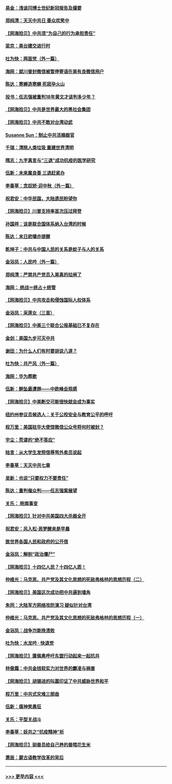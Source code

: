 #### [易金：浅谈闫博士世纪新冠报告及撮要](../pages/nsc993/n12426822.md?t=09250851) 
#### [郑纯清：天灭中共日 善众欢笑中](../pages/nsc993/n12426784.md?t=09250851) 
#### [【网海拾贝】中共须“为自己的行为承担责任”](../pages/nsc993/n12426067.md?t=09250851) 
#### [梁京：美台建交进行时](../pages/nsc993/n12424066.md?t=09250851) 
#### [吐为快：两面党（外一篇）](../pages/nsc993/n12424043.md?t=09250851) 
#### [海网：就川普封微信被暂停寄语在美有良微信用户](../pages/nsc993/n12424021.md?t=09250851) 
#### [陈达：寒蝉造寒蝉 死寂孕火山](../pages/nsc993/n12423958.md?t=09250851) 
#### [投书：任志强被重判18年黄文才该判多少年？](../pages/nsc993/n12423672.md?t=09250851) 
#### [【网海拾贝】中共是世界最大的黑社会集团](../pages/nsc993/n12423543.md?t=09250851) 
#### [【网海拾贝】中共不敢对台湾动武](../pages/nsc993/n12421418.md?t=09250851) 
#### [Susanne Sun：制止中共活摘器官](../pages/nsc993/n12419654.md?t=09250851) 
#### [千瑞：清除人类垃圾 重建世界清明](../pages/nsc993/n12419414.md?t=09250851) 
#### [隋志：九字真言与“三退”成功抗疫的医学研究](../pages/nsc993/n12419248.md?t=09250851) 
#### [伍新：未来属良善 三退赶紧办](../pages/nsc993/n12418496.md?t=09250851) 
#### [李春草：念奴娇·迎中秋（外一篇）](../pages/nsc993/n12418465.md?t=09250851) 
#### [祝君安：中华民国，大陆遗民盼望你](../pages/nsc993/n12418089.md?t=09250851) 
#### [【网海拾贝】川普支持率首次压过拜登](../pages/nsc993/n12418050.md?t=09250851) 
#### [孙国祥：该是联合国体系纳入台湾的时候](../pages/nsc993/n12417369.md?t=09250851) 
#### [陈达：末日悲嚎亦提醒](../pages/nsc993/n12416736.md?t=09250851) 
#### [乾坤子：中共与中国人民的关系是蚊子与人的关系](../pages/nsc993/n12416632.md?t=09250851) 
#### [金浴凤：人民吟（外一篇）](../pages/nsc993/n12416567.md?t=09250851) 
#### [郑纯清：严禁共产党员入美真的拉闸了](../pages/nsc993/n12416550.md?t=09250851) 
#### [海网： 统战＝统占＋统管](../pages/nsc993/n12416404.md?t=09250851) 
#### [【网海拾贝】中共攻击和侵蚀国际人权体系](../pages/nsc993/n12416250.md?t=09250851) 
#### [金浴凤：采莲女（三首）](../pages/nsc993/n12415517.md?t=09250851) 
#### [【网海拾贝】中美三个联合公报基础已不复存在](../pages/nsc993/n12415054.md?t=09250851) 
#### [金剑：美国九步可灭中共](../pages/nsc993/n12413183.md?t=09250851) 
#### [谢田：为什么人们有时要胡说八道？](../pages/nsc993/n12411861.md?t=09250851) 
#### [吐为快：共产风（外一篇）](../pages/nsc993/n12411761.md?t=09250851) 
#### [海网：华为葬歌](../pages/nsc993/n12410381.md?t=09250851) 
#### [伍新：醉坠最遭罪——中欧峰会观感](../pages/nsc993/n12410364.md?t=09250851) 
#### [【网海拾贝】中美断交可能很快就会成为事实](../pages/nsc993/n12409495.md?t=09250851) 
#### [纽约州参议员候选人：关于公校安全与教育公平的呼吁](../pages/nsc993/n12409228.md?t=09250851) 
#### [程万里：美国驻华大使馆微信公众号将何时被封？](../pages/nsc993/n12407397.md?t=09250851) 
#### [宇尘：荒谬的“绝不答应”](../pages/nsc993/n12407360.md?t=09250851) 
#### [陆言：从大学生发短信辱骂外卖员说起](../pages/nsc993/n12407285.md?t=09250851) 
#### [李春草：天灭中共七章](../pages/nsc993/n12406988.md?t=09250851) 
#### [吴新：也说“只要权力不要责任”](../pages/nsc993/n12406966.md?t=09250851) 
#### [陈达：重判催众判——任志强案展望](../pages/nsc993/n12404540.md?t=09250851) 
#### [关乐： 皖南事变](../pages/nsc993/n12404288.md?t=09250851) 
#### [【网海拾贝】针对中共美国四大杀器全开](../pages/nsc993/n12404172.md?t=09250851) 
#### [祝君安：风入松‧恶梦醒来是早晨](../pages/nsc993/n12401953.md?t=09250851) 
#### [致世界各国人民和政府的公开信](../pages/nsc993/n12401824.md?t=09250851) 
#### [金浴凤：解剖“政治僵尸”](../pages/nsc993/n12401808.md?t=09250851) 
#### [【网海拾贝】十四亿人民？十四亿人质！](../pages/nsc993/n12401708.md?t=09250851) 
#### [仲维光：马克思、共产党及其文化思想的死敌弗格林的思想历程（二）](../pages/nsc993/n12399107.md?t=09250851) 
#### [【网海拾贝】美国这次成功把中共逼到墙角](../pages/nsc993/n12400173.md?t=09250851) 
#### [朱同：大陆军方网络攻防演习 疑似针对台湾](../pages/nsc993/n12399868.md?t=09250851) 
#### [仲维光：马克思、共产党及其文化思想的死敌弗格林的思想历程（一）](../pages/nsc993/n12398341.md?t=09250851) 
#### [金浴凤：战争岂能挽溃败](../pages/nsc993/n12398855.md?t=09250851) 
#### [吐为快：水龙吟 · 快退党](../pages/nsc993/n12398849.md?t=09250851) 
#### [【网海拾贝】蓬佩奥呼吁东盟行动起来一起抗共](../pages/nsc993/n12398291.md?t=09250851) 
#### [林傲霜：中共金钱软实力对世界的霸凌与祸害](../pages/nsc993/n12397515.md?t=09250851) 
#### [【网海拾贝】胡锡进的叫嚣印证了中共威胁世界和平](../pages/nsc993/n12397455.md?t=09250851) 
#### [程万里：中共式灾难三部曲](../pages/nsc993/n12397106.md?t=09250851) 
#### [伍新：瘟神笑愚狂](../pages/nsc993/n12397052.md?t=09250851) 
#### [关乐：平型关战斗](../pages/nsc993/n12395387.md?t=09250851) 
#### [李春草：妖共之“抗疫精神”析](../pages/nsc993/n12395240.md?t=09250851) 
#### [【网海拾贝】驯兽员给自己养的兽喂花生米](../pages/nsc993/n12393919.md?t=09250851) 
#### [萧辰：蒙古语教学改革的背后](../pages/nsc993/n12393677.md?t=09250851) 

----
#### [ >>> 更早内容 <<< ](../indexes/nsc993-earlier.md)
